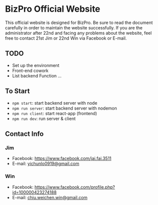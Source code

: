 # BizPro Official Website

This official website is designed for BizPro. Be sure to read the document carefully in order to maintain the website successfully. If you are the administrator after 22nd and facing any problems about the website, feel free to contact 21st Jim or 22nd Win via Facebook or E-mail.

## TODO

- Set up the environment
- Front-end cowork
- List backend Function
  ...

## To Start

- `npm start`: start backend server with node
- `npm run server`: start backend server with nodemon
- `npm run client`: start react-app (frontend)
- `npm run dev`: run server & client

## Contact Info

### Jim

- Facebook: https://www.facebook.com/jai.fai.3511
- E-mail: yichunlo0919@gmail.com

### Win

- Facebook: https://www.facebook.com/profile.php?id=100000423274188
- E-mail: chiu.weichen.win@gmail.com
